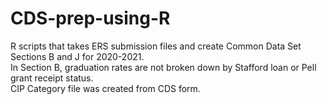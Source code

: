# CDS-prep-using-R
R scripts that takes ERS submission files and create Common Data Set Sections B and J for 2020-2021.  
In Section B, graduation rates are not broken down by Stafford loan or Pell grant receipt status.  
CIP Category file was created from CDS form.
